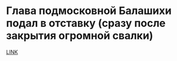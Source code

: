 # Глава подмосковной Балашихи подал в отставку (сразу после закрытия огромной свалки)



[LINK](https://varlamov.ru/2440247.html)